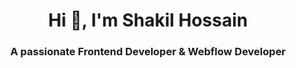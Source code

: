 <h1 align="center">Hi 👋, I'm Shakil Hossain</h1>
<h3 align="center">A passionate Frontend Developer & Webflow Developer</h3>

